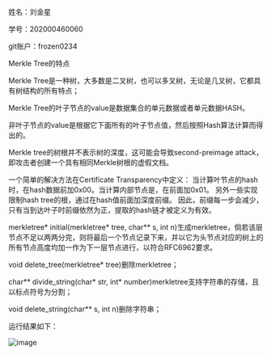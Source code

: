 姓名：刘金星

学号：202000460060

git账户：frozen0234

Merkle Tree的特点

Merkle Tree是一种树，大多数是二叉树，也可以多叉树，无论是几叉树，它都具有树结构的所有特点；

Merkle Tree的叶子节点的value是数据集合的单元数据或者单元数据HASH。

非叶子节点的value是根据它下面所有的叶子节点值，然后按照Hash算法计算而得出的。

Merkle tree的树根并不表示树的深度，这可能会导致second-preimage attack，即攻击者创建一个具有相同Merkle树根的虚假文档。

一个简单的解决方法在Certificate Transparency中定义：
当计算叶节点的hash时，在hash数据前加0x00。当计算内部节点是，在前面加0x01。
另外一些实现限制hash tree的根，通过在hash值前面加深度前缀。
因此，前缀每一步会减少，只有当到达叶子时前缀依然为正，提取的hash链才被定义为有效。

merkletree* initial(merkletree* tree, char** s, int n)生成merkletree，倘若该层节点不足以两两分完，则将最后一个节点记录下来，并以它为头节点对应的树上的所有节点高度均加一作为下一层节点进行，以符合RFC6962要求。

void delete_tree(merkletree* tree)删除merkletree；

char** divide_string(char* str, int* number)merkletree支持字符串的存储，且以标点符号为分割；

void delete_string(char** s, int n)删除字符串；

运行结果如下：

![image](https://user-images.githubusercontent.com/106589212/181280220-71749187-655b-4597-9862-cdbbe53b1a5f.png)

